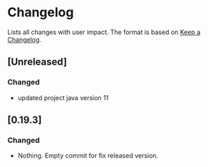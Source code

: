 # Changelog

Lists all changes with user impact.
The format is based on [Keep a Changelog](http://keepachangelog.com/en/1.0.0/).

## [Unreleased]
### Changed
- updated project java version 11

## [0.19.3]
### Changed
- Nothing. Empty commit for fix released version.
